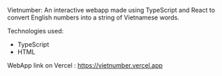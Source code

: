 Vietnumber: An interactive webapp made using TypeScript and React to convert English numbers into a string of Vietnamese words.

Technologies used:
- TypeScript
- HTML

WebApp link on Vercel : https://vietnumber.vercel.app

